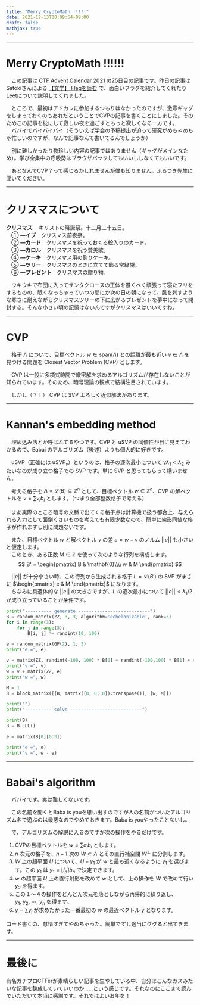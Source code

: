 ```yaml
---
title: "Merry CryptoMath !!!!!"
date: 2021-12-13T00:09:54+09:00
draft: false
mathjax: true
---
```


---
# Merry CryptoMath !!!!!!
　この記事は [CTF Advent Calendar 2021](https://adventar.org/calendars/6914) の25日目の記事です。昨日の記事はSatokiさんによる [【文学】 Flagを読む](https://hackmd.io/@satoki/BkeNHyWot) で、面白いフラグを紹介してくれたりLeetについて説明してくれました。

　ところで、最初はアドカレに参加するつもりはなかったのですが、激寒ギャグをしまっておくのもあれだということでCVPの記事を書くことにしました。そのためこの記事を枕にして寂しい夜を過ごすともっと寂しくなる一方です。  
　ババイでバイバイバイ（そういえば学会の予稿提出が迫って研究がめちゃめちゃ忙しいのですが、なんで記事なんて書いてるんでしょうか）  

　別に難しかったり物珍しい内容の記事ではありません（ギャグがメインなため）。学び全集中の呼吸勢はブラウザバックしてもいいししなくてもいいです。

　あとなんでCVP？って感じるかしれませんが僕も知りません。ふるつき先生に聞いてください。

---

# クリスマスについて
**クリスマス**
　キリストの降誕祭。十二月二十五日。  
　① **―イブ**　クリスマス前夜祭。  
　② **―カード**　クリスマスを祝っておくる絵入りのカード。  
　③ **―カロル**　クリスマスを祝う賛美歌。  
　④ **―ケーキ**　クリスマス用の飾りケーキ。  
　⑤ **―ツリー**　クリスマスのときに立てて飾る常緑樹。  
　⑥ **―プレゼント**　クリスマスの贈り物。

　ウキウキで布団に入ってサンタクロースの正体を暴くべく頑張って寝たフリをするものの、眠くなっちゃっていつの間にか次の日の朝になって、肌を刺すような寒さに耐えながらクリスマスツリーの下に広がるプレゼントを夢中になって開封する。そんな小さい頃の記憶はないんですがクリスマスはいいですね。

---

# CVP
　格子 $\Lambda$ について、目標ベクトル $w \in \mathrm{span}(\Lambda)$ との距離が最も近い $v \in \Lambda$ を見つける問題を Closest Vector Problem (CVP) とします。  

　CVP は一般に多項式時間で厳密解を求めるアルゴリズムが存在しないことが知られています。そのため、暗号理論の観点で結構注目されています。  

　しかし（？！） CVP は SVP よろしく近似解法があります。

---

# Kannan's embedding method

　埋め込み法とか呼ばれてるやつです。CVP と uSVP の同値性が目に見えてわかるので、Babai のアルゴリズム（後述）よりも個人的に好きです。  

　uSVP（正確には uSVP$_ \gamma$）というのは、格子の逐次最小について $\gamma \lambda _ {1} < \lambda _ {2}$ みたいなのが成り立つ格子での SVP です。単に SVP と思ってもらって構いません。  　

　考える格子を $\Lambda = \mathcal{L}(B) \subseteq \mathbb{Z}^n$ として、目標ベクトル $w \in \mathbb{Z}^n$、CVP の解ベクトルを $v = \sum v_ i b_ i$ とします。（つまり全部整数格子で考える）  

　まあ実際のところ暗号の文脈で出てくる格子点は計算機で扱う都合上、与えられる入力として面倒くさいものを考えても有限少数なので、簡単に線形同値な格子が作れますし別に問題ないです。

　また、目標ベクトル $w$ と解ベクトル $v$ の差 $e = w - v$ のノルム $||e||$ も小さいと仮定します。  
　このとき、ある正数 $M \in \mathbb{Z}$ を使って次のような行列を構成します。
$$
B' = \begin{pmatrix}
B & \mathbf{0}\\\\
w & M
\end{pmatrix}
$$

　$||e||$ が十分小さい時、この行列から生成される格子 $L = \mathcal{L}(B')$ の SVP がまさに $\begin{pmatrix} e & M \end{pmatrix}$ になります。  
　ちなみに具遺体的な $||e||$ の大きさですが、$L$ の逐次最小について $||e|| < \lambda_ 1 / 2$ が成り立っていることが条件です。

```python
print("---------- generate ---------------------------")
B = random_matrix(ZZ, 3, 3, algorithm='echelonizable', rank=3)
for i in range(3):
	for j in range(3):
		B[i, j] *= randint(10, 100)

e = random_matrix(GF(2), 1, 3)
print("e =", e)

v = matrix(ZZ, randint(-100, 100) * B[0] + randint(-100,100) * B[1] + randint(-100, 100) * B[2])
print("v =", v)
w = v + matrix(ZZ, e)
print("w =", w)

M = 1
B = block_matrix([[B, matrix([0, 0, 0]).transpose()], [w, M]])

print("")
print("---------- solve ---------------------------")

print(B)
B = B.LLL()

e = matrix(B[0][0:3])

print("e =", e)
print("v =", w - e)
```

---

# Babai's algorithm

　ババイです。実は難しくないです。

　この名前を聞くとBaba is youを思い出すのですが人の名前がついたアルゴリズム名で遊ぶのは最悪なのでやめておきます。Baba is youやったことないし。

　で、アルゴリズムの解説に入るのですが次の操作をやるだけです。
1. CVPの目標ベクトルを $w = \sum a_ i b_ i$ とします。
2. $n$ 次元の格子を、$n - 1$ 次の $W \subset \Lambda$ とその直行補空間 $W^\perp$ に分割します。
3. $W$ 上の超平面 $U$ について、$U + y_ 1$ が $w$ と最も近くなるように $y_ 1$ を選びます。この $y_ 1$ は $y_ 1 = \lfloor l_ n \rceil b_ n$ で決定できます。
4. $w$ の超平面 $U$ 上の直行射影を改めて $w$ として、上の操作を $W$ で改めて行い $y_ 2$ を得ます。
5. この１〜４の操作をどんどん次元を落としながら再帰的に繰り返し、$y_ 1,\ y_ 2,\ \cdots,\ y_ n$ を得ます。
6. $y = \sum y_ i$ が求めたかった一番最初の $w$ の最近ベクトル $y$ となります。

コード書くの、怠惰すぎてやめちゃった。簡単ですし適当にググると出てきます。

---

# 最後に

有名ガチプロCTFerが素晴らしい記事を生やしている中、自分はこんなカスみたいな記事を錬成していていいのか……という感じです。それなのにここまで読んでいただいて本当に感謝です。それではよいお年を！


